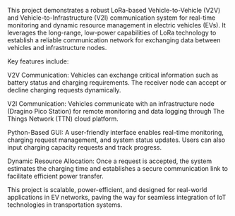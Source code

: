 This project demonstrates a robust LoRa-based Vehicle-to-Vehicle (V2V) and Vehicle-to-Infrastructure (V2I) communication system for real-time monitoring and dynamic resource management in electric vehicles (EVs). It leverages the long-range, low-power capabilities of LoRa technology to establish a reliable communication network for exchanging data between vehicles and infrastructure nodes.

Key features include:

V2V Communication: Vehicles can exchange critical information such as battery status and charging requirements. The receiver node can accept or decline charging requests dynamically.

V2I Communication: Vehicles communicate with an infrastructure node (Dragino Pico Station) for remote monitoring and data logging through The Things Network (TTN) cloud platform.

Python-Based GUI: A user-friendly interface enables real-time monitoring, charging request management, and system status updates. Users can also input charging capacity requests and track progress.

Dynamic Resource Allocation: Once a request is accepted, the system estimates the charging time and establishes a secure communication link to facilitate efficient power transfer.

This project is scalable, power-efficient, and designed for real-world applications in EV networks, paving the way for seamless integration of IoT technologies in transportation systems.
